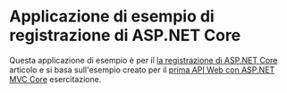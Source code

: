 # <a name="aspnet-core-logging-sample-application"></a>Applicazione di esempio di registrazione di ASP.NET Core

Questa applicazione di esempio è per il [la registrazione di ASP.NET Core](https://docs.microsoft.com/aspnet/core/fundamentals/logging/index) articolo e si basa sull'esempio creato per il [prima API Web con ASP.NET MVC Core](https://docs.microsoft.com/aspnet/core/tutorials/first-web-api) esercitazione.